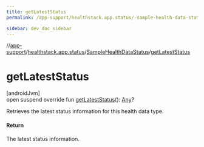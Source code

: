 ```yaml
---
title: getLatestStatus
permalink: /app-support/healthstack.app.status/-sample-health-data-status/get-latest-status.html

sidebar: dev_doc_sidebar
---
```

//[app-support](../../../index.html)/[healthstack.app.status](../index.html)/[SampleHealthDataStatus](index.html)/[getLatestStatus](get-latest-status.html)



# getLatestStatus



[androidJvm]\
open suspend override fun [getLatestStatus](get-latest-status.html)(): [Any](https://kotlinlang.org/api/latest/jvm/stdlib/kotlin/-any/index.html)?



Retrieves the latest status information for this health data type.



#### Return



The latest status information.




